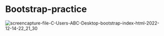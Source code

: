 # Bootstrap-practice

![screencapture-file-C-Users-ABC-Desktop-bootstrap-index-html-2022-12-14-22_21_30](https://user-images.githubusercontent.com/119997675/207657640-cd8242b7-306c-430a-bfcc-fdec9f496d24.png)
